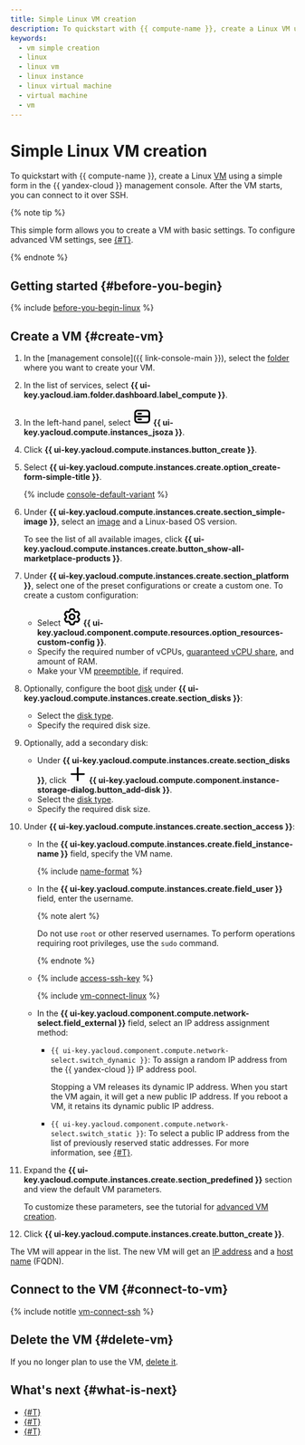 ```yaml
---
title: Simple Linux VM creation
description: To quickstart with {{ compute-name }}, create a Linux VM using a simple form in the {{ yandex-cloud }} management console. You can access a Linux VM over SSH using the console or PuTTY. To connect to a Linux VM, specify its public address.
keywords:
  - vm simple creation
  - linux
  - linux vm
  - linux instance
  - linux virtual machine
  - virtual machine
  - vm
---
```


# Simple Linux VM creation

To quickstart with {{ compute-name }}, create a Linux [VM](../concepts/vm.md) using a simple form in the {{ yandex-cloud }} management console. After the VM starts, you can connect to it over SSH.

{% note tip %}

This simple form allows you to create a VM with basic settings. To configure advanced VM settings, see [{#T}](quick-create-linux.md).

{% endnote %}

## Getting started {#before-you-begin}

{% include [before-you-begin-linux](../../_includes/compute/before-you-begin-linux.md) %}

## Create a VM {#create-vm}

1. In the [management console]({{ link-console-main }}), select the [folder](../../resource-manager/concepts/resources-hierarchy.md#folder) where you want to create your VM.
1. In the list of services, select **{{ ui-key.yacloud.iam.folder.dashboard.label_compute }}**.
1. In the left-hand panel, select ![image](../../_assets/console-icons/server.svg) **{{ ui-key.yacloud.compute.instances_jsoza }}**.
1. Click **{{ ui-key.yacloud.compute.instances.button_create }}**.
1. Select **{{ ui-key.yacloud.compute.instances.create.option_create-form-simple-title }}**.

    {% include [console-default-variant](../../_includes/compute/console-default-variant.md) %}

1. Under **{{ ui-key.yacloud.compute.instances.create.section_simple-image }}**, select an [image](../concepts/image.md) and a Linux-based OS version.

    To see the list of all available images, click **{{ ui-key.yacloud.compute.instances.create.button_show-all-marketplace-products }}**.
1. Under **{{ ui-key.yacloud.compute.instances.create.section_platform }}**, select one of the preset configurations or create a custom one. To create a custom configuration:
    * Select ![image](../../_assets/console-icons/gear.svg) **{{ ui-key.yacloud.component.compute.resources.option_resources-custom-config }}**.
    * Specify the required number of vCPUs, [guaranteed vCPU share](../concepts/performance-levels.md), and amount of RAM.
    * Make your VM [preemptible](../concepts/preemptible-vm.md), if required.
1. Optionally, configure the boot [disk](../concepts/disk.md) under **{{ ui-key.yacloud.compute.instances.create.section_disks }}**:
    * Select the [disk type](../concepts/disk.md#disks_types).
    * Specify the required disk size.
1. Optionally, add a secondary disk:
    * Under **{{ ui-key.yacloud.compute.instances.create.section_disks }}**, click ![image](../../_assets/console-icons/plus.svg) **{{ ui-key.yacloud.compute.component.instance-storage-dialog.button_add-disk }}**.
    * Select the [disk type](../concepts/disk.md#disks_types).
    * Specify the required disk size.
1. Under **{{ ui-key.yacloud.compute.instances.create.section_access }}**:
    * In the **{{ ui-key.yacloud.compute.instances.create.field_instance-name }}** field, specify the VM name.

      {% include [name-format](../../_includes/name-format.md) %}

    * In the **{{ ui-key.yacloud.compute.instances.create.field_user }}** field, enter the username.

      {% note alert %}

      Do not use `root` or other reserved usernames. To perform operations requiring root privileges, use the `sudo` command.

      {% endnote %}

    * {% include [access-ssh-key](../../_includes/compute/create/access-ssh-key.md) %}

      {% include [vm-connect-linux](../../_includes/vm-connect-linux.md) %}

    * In the **{{ ui-key.yacloud.component.compute.network-select.field_external }}** field, select an IP address assignment method:
      * `{{ ui-key.yacloud.component.compute.network-select.switch_dynamic }}`: To assign a random IP address from the {{ yandex-cloud }} IP address pool.

        Stopping a VM releases its dynamic IP address. When you start the VM again, it will get a new public IP address. If you reboot a VM, it retains its dynamic public IP address.

      * `{{ ui-key.yacloud.component.compute.network-select.switch_static }}`: To select a public IP address from the list of previously reserved static addresses. For more information, see [{#T}](../../vpc/operations/set-static-ip.md).

1. Expand the **{{ ui-key.yacloud.compute.instances.create.section_predefined }}** section and view the default VM parameters.

    To customize these parameters, see the tutorial for [advanced VM creation](quick-create-linux.md).

1. Click **{{ ui-key.yacloud.compute.instances.create.button_create }}**.

The VM will appear in the list. The new VM will get an [IP address](../../vpc/concepts/address.md) and a [host name](../../vpc/concepts/address.md#fqdn) (FQDN).

## Connect to the VM {#connect-to-vm}

{% include notitle [vm-connect-ssh](../operations/vm-connect/ssh.md#vm-connect) %}

## Delete the VM {#delete-vm}

If you no longer plan to use the VM, [delete it](../operations/vm-control/vm-delete.md).

## What's next {#what-is-next}

* [{#T}](quick-create-linux.md)
* [{#T}](../concepts/index.md)
* [{#T}](../operations/index.md)
